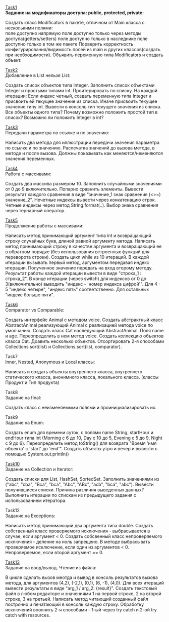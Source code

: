 <a href=/src/com/company/Task1.java>Task1</a><br>
<b>Задание на модификаторы доступа: public, protected, private:</b>

Создать класс Modificators в пакете, отличном от Main класса с несколькими полями:<br>
	поле доступно напрямую
	поле доступно только через методы доступа(getters/setters)
	поле доступно только в наследнике
	поле доступно только в том же пакете
Порверить корректность конфигурирования/видимость полей из main и других классов(создать при необходимости).
Объявить переменную типа Modificators и создать объект.

<a href=/src/com/company/Task2.java>Task2</a><br>
Добавление в List<Integer> нельзя List<int>:
	
Создать список объектов типа Integer.
Заполнить список объектами Integer и простыми типами int.
Проитерировать по списку. На каждой итерации:
	Если индекс четный, создать переменную типа Integer и присвоить ей текущее значение из списка.
	Иначе присвоить текущее значение типу int.
	Вывести в консоль тип текущего значения из списка.
Все объекты одного типа? Почему возможно положить простой тип в список? Возможно ли положить Integer в int?

<a href=/src/com/company/Task3.java>Task3</a><br>
Передачи параметра по ссылке и по значению:

Написать два метода для иллюстрации передачи значения параметра по ссылке и по значению.
Распечатка значений до вызова метода, в методе и после вызова.
Должны показывать как меняются/неменяются значения переменных.

<a href=/src/com/company/Task4.java>Task4</a><br>
Работа с массивами:

Создать два массива размером 10.
Заполнить случайными значениями от 0 до 9 включительно.
Попарно сравнить элементы.
Вывести результат каждого сравнения в виде "значение_1 знак сравнения (<>=) значение_2".
Нечетные индексы вывести через конкатенацию строк.
Четные индексы через метод String.format(..).
Выбор знака сравнения через тернарный оператор.

<a href=/src/com/company/Task5.java>Task5</a><br>
Продолжение работы с массивами:

Написать метод принимающий аргумент типа int и возвращающий строку случайных букв, длиной равной аргументу метода.
Написать метод принимающий строку в качестве аргумента и возвращающий ее в обратном порядке
(без использования встроенных функций для переворота строки).
Создать цикл while из 10 итераций.
В каждой итерации вызывать первый метод, аргументом передавая индекс итерации.
Полученное значение передать на вход второму методу.
Результат работы каждой итерации вывести в виде "строка_1 : строка_2".
В конце итерации (через switch) для индексов от 0 до 3(включительно) выводить "индекс - 'номер индекса цифрой'".
Для 4 - 5 "индекс четыре", "индекс пять" соответственно. Для остальных "индекс больше пяти".

<a href=/src/com/company/Task6>Task6</a><br>
Comparator vs Comparable:

Создать интерфейс Animal с методом voice.
Создать абстрактный класс AbstractAnimal реализующий Animal с реализацией метода voice по умолчанию.
Создать класс Cat наследующий AbstractAnimal.
Поля name и age.
Переопределить в нем метод voice.
Создать коллекцию объектов класса Cat.
Доавить несколько объектов.
Отсортировать 2-я способами Collections.sort(list) и Collections.sort(list, comparator).

Task7<br>
Inner, Nested, Anonymous и Local классы:

Написать и создать объекты внутреннего класса,
внутреннего статического класса,
анонимного класса,
локального класса.
(классы Продукт и Тип продукта)

Task8<br>
Задание на final:

Создать класс с неизменяемыми полями и проинициализировать их.

Task9<br>
Задание на Enum:

Создать enum для времени суток, с полями name String, startHour и endHour типа int
(Morning с 6 до 10, Day с 10 до 5, Evening с 5 до 9, Night с 9 до 6).
Переопределить метод toString() для возврата "Время 'имя объекта' с 'start' до 'end'".
Создать объекты утро и вечер и вывести с помощью System.out.println()

<a href=/src/com/company/Task10.java>Task10</a><br>
Задание на Collection и Iterator:

Создать списки для List, HashSet, SortedSet.
Заполнить значениями из ("abc", "cba", "Bca", "bca", "Abc", "ABc", "acb", "bca", "abc").
Вывести получившиеся списки. Причина различия выведенных данных?
Выполнить итерации по спискам из предыдущего задания с использованием итератора.

Task12<br>
Задание на Exceptions:

Написать метод принимающий два аргумента типа double.
	Создать собственный класс проверяемого исключения - выбрасывается в случае, если аргумент < 0.
	Создать собсвенный класс непроверяемого исключения - деление на ноль запрещено.
	В методе выбрасывать проверяемое исключение, если один из аргументов < 0. Непроверяемое, если второй аргумент == 0.

<a href=/src/com/company/Task13.java>Task13</a><br>
Задание на ввод/вывод. Чтение из файла:

В цикле сделать вызов меотда и вывод в консоль результатов вызова метода,
для аргументов (4,2), (-2,1), (0,1), (6, -1), (4,0).
Для всех итераций вывести результаты в виде "arg_1 / arg_2: {result}".
Создать текстовый файл в любом редакторе и значениями 1 на первой строке,
2 на второй строке, 3 на третьей.
Написать метод читающий созданный файл построчно и печатающий в консоль каждую строку.
Обработку исключений вполнить 2-я способами - 1-ый через try catch и 2-ой try catch with resources.
